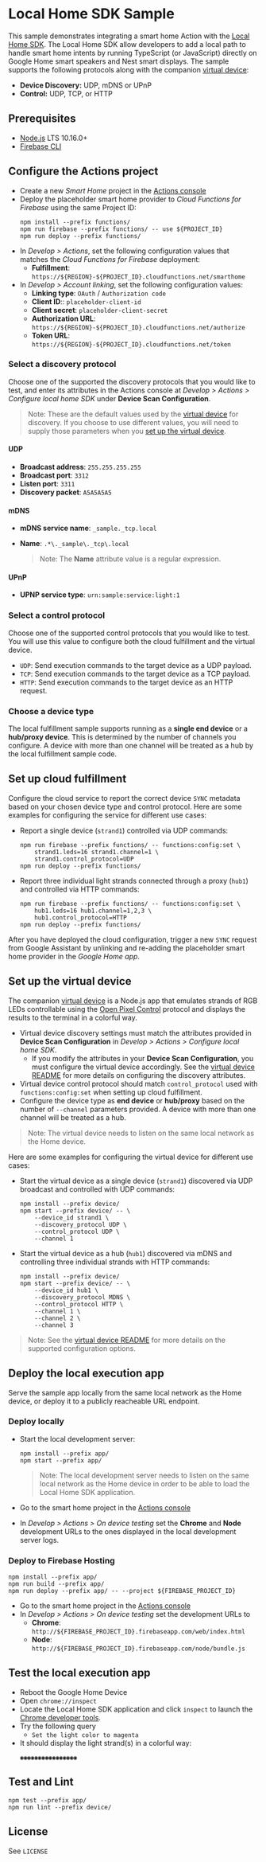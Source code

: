 # Local Home SDK Sample

This sample demonstrates integrating a smart home Action with the
[Local Home SDK](https://developers.google.com/assistant/smarthome/concepts/local).
The Local Home SDK allow developers to add a local path to handle smart home
intents by running TypeScript (or JavaScript) directly on Google Home smart speakers
and Nest smart displays.
The sample supports the following protocols along with the companion
[virtual device](device/README.md):
- **Device Discovery:** UDP, mDNS or UPnP
- **Control:** UDP, TCP, or HTTP

## Prerequisites

- [Node.js](https://nodejs.org/) LTS 10.16.0+
- [Firebase CLI](https://firebase.google.com/docs/cli)

## Configure the Actions project

- Create a new _Smart Home_ project in the [Actions console](https://console.actions.google.com/)
- Deploy the placeholder smart home provider to _Cloud Functions for Firebase_
  using the same Project ID:
  ```
  npm install --prefix functions/
  npm run firebase --prefix functions/ -- use ${PROJECT_ID}
  npm run deploy --prefix functions/
  ```
- In _Develop > Actions_, set the following configuration values that matches the
  _Cloud Functions for Firebase_ deployment:
  - **Fulfillment**: `https://${REGION}-${PROJECT_ID}.cloudfunctions.net/smarthome`
- In _Develop > Account linking_, set the following configuration values:
  - **Linking type**: `OAuth` / `Authorization code`
  - **Client ID**:: `placeholder-client-id`
  - **Client secret**: `placeholder-client-secret`
  - **Authorization URL**: `https://${REGION}-${PROJECT_ID}.cloudfunctions.net/authorize`
  - **Token URL**: `https://${REGION}-${PROJECT_ID}.cloudfunctions.net/token`

### Select a discovery protocol

Choose one of the supported the discovery protocols that you would like to test,
and enter its attributes in the Actions console at
_Develop > Actions > Configure local home SDK_ under **Device Scan Configuration**.

> Note: These are the default values used by the [virtual device](device/README.md)
> for discovery. If you choose to use different values, you will need to supply
> those parameters when you [set up the virtual device](#set-up-the-virtual-device).

#### UDP
- **Broadcast address**: `255.255.255.255`
- **Broadcast port**: `3312`
- **Listen port**: `3311`
- **Discovery packet**: `A5A5A5A5`

#### mDNS
- **mDNS service name**: `_sample._tcp.local`
- **Name**: `.*\._sample\._tcp\.local`

  > Note: The **Name** attribute value is a regular expression.

#### UPnP
- **UPNP service type**: `urn:sample:service:light:1`

### Select a control protocol

Choose one of the supported control protocols that you would like to test.
You will use this value to configure both the cloud fulfillment and the virtual
device.

- `UDP`: Send execution commands to the target device as a UDP payload.
- `TCP`: Send execution commands to the target device as a TCP payload.
- `HTTP`: Send execution commands to the target device as an HTTP request.

### Choose a device type

The local fulfillment sample supports running as a **single end device** or a
**hub/proxy device**. This is determined by the number of channels you configure.
A device with more than one channel will be treated as a hub by the local
fulfillment sample code.

## Set up cloud fulfillment

Configure the cloud service to report the correct device `SYNC` metadata based on your
chosen device type and control protocol. Here are some examples for configuring the service for different use cases:

- Report a single device (`strand1`) controlled via UDP commands:
  ```
  npm run firebase --prefix functions/ -- functions:config:set \
      strand1.leds=16 strand1.channel=1 \
      strand1.control_protocol=UDP
  npm run deploy --prefix functions/
  ```

- Report three individual light strands connected through a proxy (`hub1`) and
  controlled via HTTP commands:
  ```
  npm run firebase --prefix functions/ -- functions:config:set \
      hub1.leds=16 hub1.channel=1,2,3 \
      hub1.control_protocol=HTTP
  npm run deploy --prefix functions/
  ```

After you have deployed the cloud configuration, trigger a new `SYNC` request from
Google Assistant by unlinking and re-adding the placeholder smart home provider in
the _Google Home app_.

## Set up the virtual device

The companion [virtual device](device/README.md) is a Node.js app that emulates
strands of RGB LEDs controllable using the
[Open Pixel Control](http://openpixelcontrol.org/) protocol and displays the results
to the terminal in a colorful way.

- Virtual device discovery settings must match the attributes provided in
  **Device Scan Configuration** in _Develop > Actions > Configure local home SDK_.
  - If you modify the attributes in your **Device Scan Configuration**, you must
    configure the virtual device accordingly.
    See the [virtual device README](device/README.md) for more details on
    configuring the discovery attributes.
- Virtual device control protocol should match `control_protocol` used with
  `functions:config:set` when setting up cloud fulfillment.
- Configure the device type as **end device** or **hub/proxy** based on the number
  of `--channel` parameters provided. A device with more than one channel will be
  treated as a hub.

> Note: The virtual device needs to listen on the same local network as the Home device.

Here are some examples for configuring the virtual device for different use cases:

- Start the virtual device as a single device (`strand1`) discovered via
  UDP broadcast and controlled with UDP commands:
  ```
  npm install --prefix device/
  npm start --prefix device/ -- \
      --device_id strand1 \
      --discovery_protocol UDP \
      --control_protocol UDP \
      --channel 1
  ```

- Start the virtual device as a hub (`hub1`) discovered via mDNS and controlling
  three individual strands with HTTP commands:
  ```
  npm install --prefix device/
  npm start --prefix device/ -- \
      --device_id hub1 \
      --discovery_protocol MDNS \
      --control_protocol HTTP \
      --channel 1 \
      --channel 2 \
      --channel 3
  ```

> Note: See the [virtual device README](device/README.md) for more details on the
> supported configuration options.

## Deploy the local execution app

Serve the sample app locally from the same local network as the Home device,
or deploy it to a publicly reacheable URL endpoint.

### Deploy locally

- Start the local development server:
  ```
  npm install --prefix app/
  npm start --prefix app/
  ```
  > Note: The local development server needs to listen on the same local network as
  > the Home device in order to be able to load the Local Home SDK application.

- Go to the smart home project in the [Actions console](https://console.actions.google.com/)
- In _Develop > Actions > On device testing_ set the **Chrome** and **Node** development URLs to the ones displayed in the local development server logs.

### Deploy to Firebase Hosting

```
npm install --prefix app/
npm run build --prefix app/
npm run deploy --prefix app/ -- --project ${FIREBASE_PROJECT_ID}
```

- Go to the smart home project in the [Actions console](https://console.actions.google.com/)
- In _Develop > Actions > On device testing_ set the development URLs to
  - **Chrome**: `http://${FIREBASE_PROJECT_ID}.firebaseapp.com/web/index.html`
  - **Node**: `http://${FIREBASE_PROJECT_ID}.firebaseapp.com/node/bundle.js`

## Test the local execution app

- Reboot the Google Home Device
- Open `chrome://inspect`
- Locate the Local Home SDK application and click `inspect` to launch the
  [Chrome developer tools](https://developers.google.com/web/tools/chrome-devtools/).
- Try the following query
  - `Set the light color to magenta`
- It should display the light strand(s) in a colorful way:
  ```
  ◉◉◉◉◉◉◉◉◉◉◉◉◉◉◉◉
  ```

## Test and Lint

```
npm test --prefix app/
npm run lint --prefix device/
```

## License

See `LICENSE`
